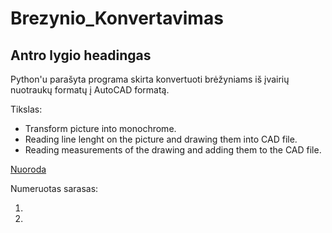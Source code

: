 # Brezynio_Konvertavimas

## Antro lygio headingas

Python'u parašyta programa skirta konvertuoti brėžyniams iš įvairių nuotraukų formatų į AutoCAD formatą.

Tikslas:
- Transform picture into monochrome.
- Reading line lenght on the picture and drawing them into CAD file.
- Reading measurements of the drawing and adding them to the CAD file.

[Nuoroda](https://github.com/sinushas/Brezynio_Konvertavimas)

Numeruotas sarasas:

1. 
2. 

